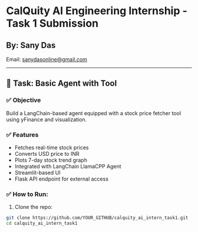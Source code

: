 # CalQuity AI Engineering Internship - Task 1 Submission
## By: Sany Das
Email: sanydasonline@gmail.com

---

## 📌 Task: Basic Agent with Tool

### ✅ Objective
Build a LangChain-based agent equipped with a stock price fetcher tool using yFinance and visualization.

### ✅ Features
- Fetches real-time stock prices
- Converts USD price to INR
- Plots 7-day stock trend graph
- Integrated with LangChain LlamaCPP Agent
- Streamlit-based UI
- Flask API endpoint for external access

### ✅ How to Run:
1. Clone the repo:
```bash
git clone https://github.com/YOUR_GITHUB/calquity_ai_intern_task1.git
cd calquity_ai_intern_task1
